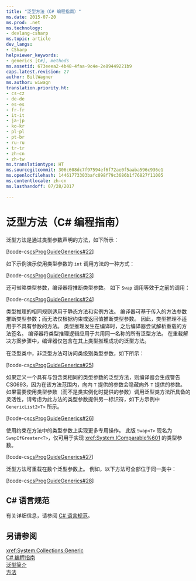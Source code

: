 ```yaml
---
title: "泛型方法（C# 编程指南）"
ms.date: 2015-07-20
ms.prod: .net
ms.technology:
- devlang-csharp
ms.topic: article
dev_langs:
- CSharp
helpviewer_keywords:
- generics [C#], methods
ms.assetid: 673eeea2-4b48-4faa-9c4e-2e89449221b9
caps.latest.revision: 27
author: BillWagner
ms.author: wiwagn
translation.priority.ht:
- cs-cz
- de-de
- es-es
- fr-fr
- it-it
- ja-jp
- ko-kr
- pl-pl
- pt-br
- ru-ru
- tr-tr
- zh-cn
- zh-tw
ms.translationtype: HT
ms.sourcegitcommit: 306c608dc7f97594ef6f72ae0f5aaba596c936e1
ms.openlocfilehash: 14461773303bafc098f79c3686b1f76827f11005
ms.contentlocale: zh-cn
ms.lasthandoff: 07/28/2017

---
```

# <a name="generic-methods-c-programming-guide"></a>泛型方法（C# 编程指南）
泛型方法是通过类型参数声明的方法，如下所示：  
  
 [!code-cs[csProgGuideGenerics#22](../../../csharp/programming-guide/generics/codesnippet/CSharp/generic-methods_1.cs)]  
  
 如下示例演示使用类型参数的 `int` 调用方法的一种方式：  
  
 [!code-cs[csProgGuideGenerics#23](../../../csharp/programming-guide/generics/codesnippet/CSharp/generic-methods_2.cs)]  
  
 还可省略类型参数，编译器将推断类型参数。 如下 `Swap` 调用等效于之前的调用：  
  
 [!code-cs[csProgGuideGenerics#24](../../../csharp/programming-guide/generics/codesnippet/CSharp/generic-methods_3.cs)]  
  
 类型推理的相同规则适用于静态方法和实例方法。 编译器可基于传入的方法参数推断类型参数；而无法仅根据约束或返回值推断类型参数。 因此，类型推理不适用于不具有参数的方法。 类型推理发生在编译时，之后编译器尝试解析重载的方法签名。 编译器将类型推理逻辑应用于共用同一名称的所有泛型方法。 在重载解决方案步骤中，编译器仅包含在其上类型推理成功的泛型方法。  
  
 在泛型类中，非泛型方法可访问类级别类型参数，如下所示：  
  
 [!code-cs[csProgGuideGenerics#25](../../../csharp/programming-guide/generics/codesnippet/CSharp/generic-methods_4.cs)]  
  
 如果定义一个具有与包含类相同的类型参数的泛型方法，则编译器会生成警告 CS0693，因为在该方法范围内，向内 `T` 提供的参数会隐藏向外 `T` 提供的参数。 如果需要使用类型参数（而不是类实例化时提供的参数）调用泛型类方法所具备的灵活性，请考虑为此方法的类型参数提供另一标识符，如下方示例中 `GenericList2<T>` 所示。  
  
 [!code-cs[csProgGuideGenerics#26](../../../csharp/programming-guide/generics/codesnippet/CSharp/generic-methods_5.cs)]  
  
 使用约束在方法中的类型参数上实现更多专用操作。 此版 `Swap<T>` 现名为 `SwapIfGreater<T>`，仅可用于实现 <xref:System.IComparable%601> 的类型参数。  
  
 [!code-cs[csProgGuideGenerics#27](../../../csharp/programming-guide/generics/codesnippet/CSharp/generic-methods_6.cs)]  
  
 泛型方法可重载在数个泛型参数上。 例如，以下方法可全部位于同一类中：  
  
 [!code-cs[csProgGuideGenerics#28](../../../csharp/programming-guide/generics/codesnippet/CSharp/generic-methods_7.cs)]  
  
## <a name="c-language-specification"></a>C# 语言规范  
 有关详细信息，请参阅 [C# 语言规范](../../../csharp/language-reference/language-specification/index.md)。  
  
## <a name="see-also"></a>另请参阅  
 <xref:System.Collections.Generic>   
 [C# 编程指南](../../../csharp/programming-guide/index.md)   
 [泛型简介](../../../csharp/programming-guide/generics/introduction-to-generics.md)   
 [方法](../../../csharp/programming-guide/classes-and-structs/methods.md)

